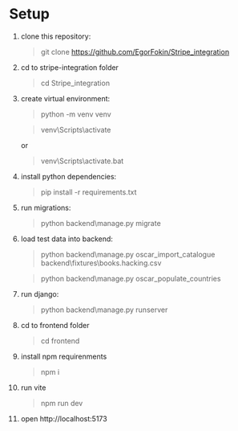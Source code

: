 # Setup

1. clone this repository:

    >git clone https://github.com/EgorFokin/Stripe_integration

2. cd to stripe-integration folder
    >cd Stripe_integration
    
3. create virtual environment:
   
   >python -m venv venv

   >venv\Scripts\activate

   or
   
   >venv\Scripts\activate.bat

4. install python dependencies:

    >pip install -r requirements.txt

5. run migrations:
    >python backend\manage.py migrate

7. load test data into backend:

    >python backend\manage.py oscar_import_catalogue backend\fixtures\books.hacking.csv

    >python backend\manage.py oscar_populate_countries

8. run django:
   
    >python backend\manage.py runserver  

9. cd to frontend folder
    >cd frontend
10. install npm requirenments
    >npm i
11. run vite
    >npm run dev

12. open http://localhost:5173
